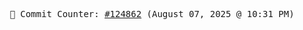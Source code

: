 <p align="center">
    <samp>
        📮 Commit Counter: <a href="https://github.com/Javascript-void0/Javascript-void0/commits/main">#124862</a> (August 07, 2025 @ 10:31 PM)
    </samp>
</p>